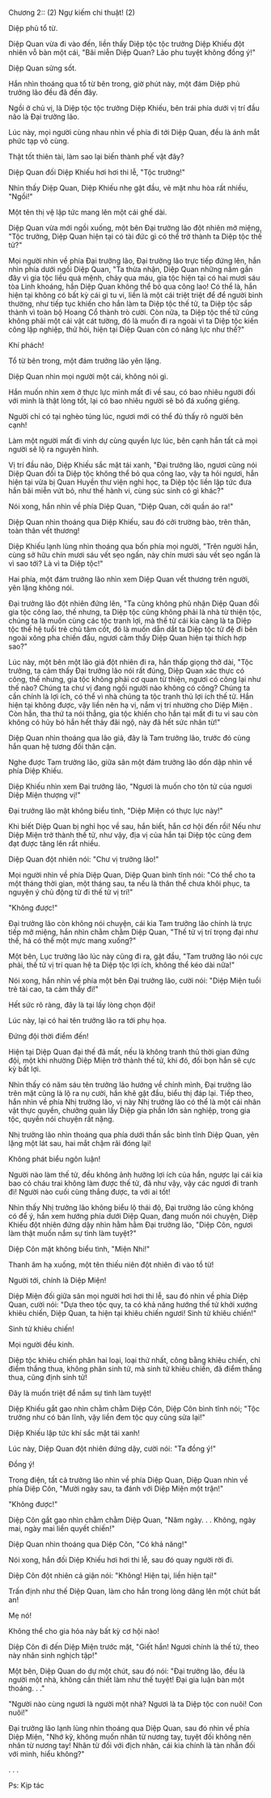 




Chương 2:: (2) Ngự kiếm chi thuật! (2)


Diệp phủ tổ từ.

Diệp Quan vừa đi vào đến, liền thấy Diệp tộc tộc trưởng Diệp Khiếu đột nhiên vỗ bàn một cái, "Bãi miễn Diệp Quan? Lão phu tuyệt không đồng ý!"

Diệp Quan sửng sốt.

Hắn nhìn thoáng qua tổ từ bên trong, giờ phút này, một đám Diệp phủ trưởng lão đều đã đến đây.

Ngồi ở chủ vị, là Diệp tộc tộc trưởng Diệp Khiếu, bên trái phía dưới vị trí đầu não là Đại trưởng lão.

Lúc này, mọi người cùng nhau nhìn về phía đi tới Diệp Quan, đều là ánh mắt phức tạp vô cùng.

Thật tốt thiên tài, làm sao lại biến thành phế vật đây?

Diệp Quan đối Diệp Khiếu hơi hơi thi lễ, "Tộc trưởng!"

Nhìn thấy Diệp Quan, Diệp Khiếu nhẹ gật đầu, vẻ mặt nhu hòa rất nhiều, "Ngồi!"

Một tên thị vệ lập tức mang lên một cái ghế dài.

Diệp Quan vừa mới ngồi xuống, một bên Đại trưởng lão đột nhiên mở miệng, "Tộc trưởng, Diệp Quan hiện tại có tài đức gì có thể trở thành ta Diệp tộc thế tử?"

Mọi người nhìn về phía Đại trưởng lão, Đại trưởng lão trực tiếp đứng lên, hắn nhìn phía dưới ngồi Diệp Quan, "Ta thừa nhận, Diệp Quan những năm gần đây vì gia tộc liều quá mệnh, chảy qua máu, gia tộc hiện tại có hai mươi sáu tòa Linh khoáng, hắn Diệp Quan không thể bỏ qua công lao! Có thể là, hắn hiện tại không có bất kỳ cái gì tu vi, liền là một cái triệt triệt để để người bình thường, như tiếp tục khiến cho hắn làm ta Diệp tộc thế tử, ta Diệp tộc sắp thành vì toàn bộ Hoang Cổ thành trò cười. Còn nữa, ta Diệp tộc thế tử cũng không phải một cái vật cát tường, đó là muốn đi ra ngoài vì ta Diệp tộc kiến công lập nghiệp, thử hỏi, hiện tại Diệp Quan còn có năng lực như thế?"

Khí phách!

Tổ từ bên trong, một đám trưởng lão yên lặng.

Diệp Quan nhìn mọi người một cái, không nói gì.

Hắn muốn nhìn xem ở thực lực mình mất đi về sau, có bao nhiêu người đối với mình là thật lòng tốt, lại có bao nhiêu người sẽ bỏ đá xuống giếng.

Người chỉ có tại nghèo túng lúc, ngươi mới có thể đủ thấy rõ người bên cạnh!

Làm một người mất đi vinh dự cùng quyền lực lúc, bên cạnh hắn tất cả mọi người sẽ lộ ra nguyên hình.

Vị trí đầu não, Diệp Khiếu sắc mặt tái xanh, "Đại trưởng lão, ngươi cũng nói Diệp Quan đối ta Diệp tộc không thể bỏ qua công lao, vậy ta hỏi ngươi, hắn hiện tại vừa bị Quan Huyền thư viện nghỉ học, ta Diệp tộc liền lập tức đưa hắn bãi miễn vứt bỏ, như thế hành vi, cùng súc sinh có gì khác?"

Nói xong, hắn nhìn về phía Diệp Quan, "Diệp Quan, cởi quần áo ra!"

Diệp Quan nhìn thoáng qua Diệp Khiếu, sau đó cởi trường bào, trên thân, toàn thân vết thương!

Diệp Khiếu lạnh lùng nhìn thoáng qua bốn phía mọi người, "Trên người hắn, cùng sở hữu chín mươi sáu vết sẹo ngấn, này chín mươi sáu vết sẹo ngấn là vì sao tới? Là vì ta Diệp tộc!"

Hai phía, một đám trưởng lão nhìn xem Diệp Quan vết thương trên người, yên lặng không nói.

Đại trưởng lão đột nhiên đứng lên, "Ta cũng không phủ nhận Diệp Quan đối gia tộc công lao, thế nhưng, ta Diệp tộc cũng không phải là nhà từ thiện tộc, chúng ta là muốn cùng các tộc tranh lợi, mà thế tử cái kia càng là ta Diệp tộc thế hệ tuổi trẻ chủ tâm cốt, đó là muốn dẫn dắt ta Diệp tộc tử đệ đi bên ngoài xông pha chiến đấu, ngươi cảm thấy Diệp Quan hiện tại thích hợp sao?"

Lúc này, một bên một lão giả đột nhiên đi ra, hắn thấp giọng thở dài, "Tộc trưởng, ta cảm thấy Đại trưởng lão nói rất đúng, Diệp Quan xác thực có công, thế nhưng, gia tộc không phải cơ quan từ thiện, ngươi có công lại như thế nào? Chúng ta chư vị đang ngồi người nào không có công? Chúng ta cần chính là lợi ích, có thể vì nhà chúng ta tộc tranh thủ lợi ích thế tử. Hắn hiện tại không được, vậy liền nên hạ vị, nắm vị trí nhường cho Diệp Miện . Còn hắn, tha thứ ta nói thẳng, gia tộc khiến cho hắn tại mất đi tu vi sau còn không có hủy bỏ hắn hết thảy đãi ngộ, này đã hết sức nhân từ!"

Diệp Quan nhìn thoáng qua lão giả, đây là Tam trưởng lão, trước đó cùng hắn quan hệ tương đối thân cận.

Nghe được Tam trưởng lão, giữa sân một đám trưởng lão dồn dập nhìn về phía Diệp Khiếu.

Diệp Khiếu nhìn xem Đại trưởng lão, "Ngươi là muốn cho tôn tử của ngươi Diệp Miện thượng vị!"

Đại trưởng lão mặt không biểu tình, "Diệp Miện có thực lực này!"

Khi biết Diệp Quan bị nghỉ học về sau, hắn biết, hắn cơ hội đến rồi! Nếu như Diệp Miện trở thành thế tử, như vậy, địa vị của hắn tại Diệp tộc cũng đem đạt được tăng lên rất nhiều.

Diệp Quan đột nhiên nói: "Chư vị trưởng lão!"

Mọi người nhìn về phía Diệp Quan, Diệp Quan bình tĩnh nói: "Có thể cho ta một tháng thời gian, một tháng sau, ta nếu là thân thể chưa khôi phục, ta nguyện ý chủ động từ đi thế tử vị trí!"

"Không được!"

Đại trưởng lão còn không nói chuyện, cái kia Tam trưởng lão chính là trực tiếp mở miệng, hắn nhìn chằm chằm Diệp Quan, "Thế tử vị trí trọng đại như thế, há có thể một mực mang xuống?"

Một bên, Lục trưởng lão lúc này cũng đi ra, gật đầu, "Tam trưởng lão nói cực phải, thế tử vị trí quan hệ ta Diệp tộc lợi ích, không thể kéo dài nữa!"

Nói xong, hắn nhìn về phía một bên Đại trưởng lão, cười nói: "Diệp Miện tuổi trẻ tài cao, ta cảm thấy đi!"

Hết sức rõ ràng, đây là tại lấy lòng chọn đội!

Lúc này, lại có hai tên trưởng lão ra tới phụ họa.

Đứng đội thời điểm đến!

Hiện tại Diệp Quan đại thế đã mất, nếu là không tranh thủ thời gian đứng đội, một khi nhường Diệp Miện trở thành thế tử, khi đó, đối bọn hắn sẽ cực kỳ bất lợi.

Nhìn thấy có năm sáu tên trưởng lão hướng về chính mình, Đại trưởng lão trên mặt cũng là lộ ra nụ cười, hắn khẽ gật đầu, biểu thị đáp lại. Tiếp theo, hắn nhìn về phía Nhị trưởng lão, vị này Nhị trưởng lão có thể là một cái nhân vật thực quyền, chưởng quản lấy Diệp gia phần lớn sản nghiệp, trong gia tộc, quyền nói chuyện rất nặng.

Nhị trưởng lão nhìn thoáng qua phía dưới thần sắc bình tĩnh Diệp Quan, yên lặng một lát sau, hai mắt chậm rãi đóng lại!

Không phát biểu ngôn luận!

Người nào làm thế tử, đều không ảnh hưởng lợi ích của hắn, ngược lại cái kia bao cỏ cháu trai không làm được thế tử, đã như vậy, vậy các ngươi đi tranh đi! Người nào cuối cùng thắng được, ta với ai tốt!

Nhìn thấy Nhị trưởng lão không biểu lộ thái độ, Đại trưởng lão cũng không có để ý, hắn xem hướng phía dưới Diệp Quan, đang muốn nói chuyện, Diệp Khiếu đột nhiên đứng dậy nhìn hằm hằm Đại trưởng lão, "Diệp Côn, ngươi làm thật muốn nắm sự tình làm tuyệt?"

Diệp Côn mặt không biểu tình, "Miện Nhi!"

Thanh âm hạ xuống, một tên thiếu niên đột nhiên đi vào tổ từ!

Người tới, chính là Diệp Miện!

Diệp Miện đối giữa sân mọi người hơi hơi thi lễ, sau đó nhìn về phía Diệp Quan, cười nói: "Dựa theo tộc quy, ta có khả năng hướng thế tử khởi xướng khiêu chiến, Diệp Quan, ta hiện tại khiêu chiến ngươi! Sinh tử khiêu chiến!"

Sinh tử khiêu chiến!

Mọi người đều kinh.

Diệp tộc khiêu chiến phân hai loại, loại thứ nhất, công bằng khiêu chiến, chỉ điểm thắng thua, không phân sinh tử, mà sinh tử khiêu chiến, đã điểm thắng thua, cũng định sinh tử!

Đây là muốn triệt để nắm sự tình làm tuyệt!

Diệp Khiếu gắt gao nhìn chằm chằm Diệp Côn, Diệp Côn bình tĩnh nói; "Tộc trưởng như có bản lĩnh, vậy liền đem tộc quy cũng sửa lại!"

Diệp Khiếu lập tức khí sắc mặt tái xanh!

Lúc này, Diệp Quan đột nhiên đứng dậy, cười nói: "Ta đồng ý!"

Đồng ý!

Trong điện, tất cả trưởng lão nhìn về phía Diệp Quan, Diệp Quan nhìn về phía Diệp Côn, "Mười ngày sau, ta đánh với Diệp Miện một trận!"

"Không được!"

Diệp Côn gắt gao nhìn chằm chằm Diệp Quan, "Năm ngày. . . Không, ngày mai, ngày mai liền quyết chiến!"

Diệp Quan nhìn thoáng qua Diệp Côn, "Có khả năng!"

Nói xong, hắn đối Diệp Khiếu hơi hơi thi lễ, sau đó quay người rời đi.

Diệp Côn đột nhiên cả giận nói: "Không! Hiện tại, liền hiện tại!"

Trấn định như thế Diệp Quan, làm cho hắn trong lòng dâng lên một chút bất an!

Mẹ nó!

Không thể cho gia hỏa này bất kỳ cơ hội nào!

Diệp Côn đi đến Diệp Miện trước mặt, "Giết hắn! Ngươi chính là thế tử, theo này nhân sinh nghịch tập!"

Một bên, Diệp Quan do dự một chút, sau đó nói: "Đại trưởng lão, đều là người một nhà, không cần thiết làm như thế tuyệt! Đại gia luận bàn một thoáng. . ."

"Người nào cùng ngươi là người một nhà? Ngươi là ta Diệp tộc con nuôi! Con nuôi!"

Đại trưởng lão lạnh lùng nhìn thoáng qua Diệp Quan, sau đó nhìn về phía Diệp Miện, "Nhớ kỹ, không muốn nhân từ nương tay, tuyệt đối không nên nhân từ nương tay! Nhân từ đối với địch nhân, cái kia chính là tàn nhẫn đối với mình, hiểu không?"

. . .

Ps: Kịp tác




